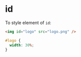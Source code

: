 # id

To style element of `id`:

```html
<img id="logo" src="logo.png" />
```

```css
#logo {
  width: 30%;
}
```

